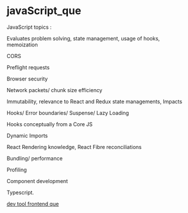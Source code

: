 # javaScript_que


JavaScript topics :

Evaluates problem solving, state management, usage of hooks, memoization 

CORS

Preflight requests

Browser security

Network packets/ chunk size efficiency

Immutability, relevance to React and Redux state managements, Impacts

Hooks/ Error boundaries/ Suspense/ Lazy Loading

Hooks conceptually from a Core JS 

Dynamic Imports

React Rendering knowledge, React Fibre reconciliations

Bundling/ performance

Profiling

Component development

Typescript.

[dev tool frontend que](https://devtools.tech/questions/all?ref=dt-yt)
